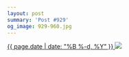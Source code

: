 ```yaml
---
layout: post
summary: 'Post #929'
og_image: 929-960.jpg
---
```


<p>
 <time>
  <a href="/929">
   {{ page.date | date: "%B %-d, %Y" }}
  </a>
 </time>
 <a href="/929">
  <img data-taken="10/7/2019" sizes="(min-width: 700px) 50vw, calc(100vw - 2rem)" src="{{ site.assets_url }}/929-480.jpg" srcset="{{ site.assets_url }}/929-240.jpg 240w, {{ site.assets_url }}/929-480.jpg 480w, {{ site.assets_url }}/929-720.jpg 720w, {{ site.assets_url }}/929-960.jpg 960w"/>
 </a>
</p>

